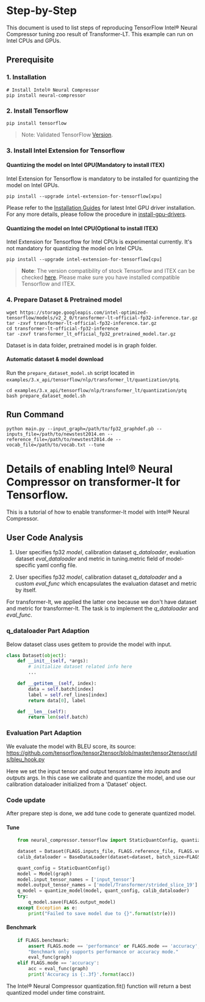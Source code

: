 Step-by-Step
============

This document is used to list steps of reproducing TensorFlow Intel® Neural Compressor tuning zoo result of Transformer-LT. This example can run on Intel CPUs and GPUs.

## Prerequisite

### 1. Installation
```shell
# Install Intel® Neural Compressor
pip install neural-compressor
```

### 2. Install Tensorflow
```shell
pip install tensorflow
```
> Note: Validated TensorFlow [Version](/docs/source/installation_guide.md#validated-software-environment).

### 3. Install Intel Extension for Tensorflow

#### Quantizing the model on Intel GPU(Mandatory to install ITEX)
Intel Extension for Tensorflow is mandatory to be installed for quantizing the model on Intel GPUs.

```shell
pip install --upgrade intel-extension-for-tensorflow[xpu]
```
Please refer to the [Installation Guides](https://dgpu-docs.intel.com/installation-guides/ubuntu/ubuntu-focal-dc.html) for latest Intel GPU driver installation.
For any more details, please follow the procedure in [install-gpu-drivers](https://github.com/intel/intel-extension-for-tensorflow/blob/main/docs/install/install_for_xpu.md#install-gpu-drivers).

#### Quantizing the model on Intel CPU(Optional to install ITEX)
Intel Extension for Tensorflow for Intel CPUs is experimental currently. It's not mandatory for quantizing the model on Intel CPUs.

```shell
pip install --upgrade intel-extension-for-tensorflow[cpu]
```

> **Note**: 
> The version compatibility of stock Tensorflow and ITEX can be checked [here](https://github.com/intel/intel-extension-for-tensorflow#compatibility-table). Please make sure you have installed compatible Tensorflow and ITEX.

### 4. Prepare Dataset & Pretrained model

```shell
wget https://storage.googleapis.com/intel-optimized-tensorflow/models/v2_2_0/transformer-lt-official-fp32-inference.tar.gz
tar -zxvf transformer-lt-official-fp32-inference.tar.gz
cd transformer-lt-official-fp32-inference
tar -zxvf transformer_lt_official_fp32_pretrained_model.tar.gz
```

Dataset is in data folder, pretrained model is in graph folder.

#### Automatic dataset & model download
Run the `prepare_dataset_model.sh` script located in `examples/3.x_api/tensorflow/nlp/transformer_lt/quantization/ptq`.

```shell
cd examples/3.x_api/tensorflow/nlp/transformer_lt/quantization/ptq
bash prepare_dataset_model.sh
```

## Run Command

```shell
python main.py --input_graph=/path/to/fp32_graphdef.pb --inputs_file=/path/to/newstest2014.en --reference_file=/path/to/newstest2014.de --vocab_file=/path/to/vocab.txt --tune
```

Details of enabling Intel® Neural Compressor on transformer-lt for Tensorflow.
=========================

This is a tutorial of how to enable transformer-lt model with Intel® Neural Compressor.
## User Code Analysis
1. User specifies fp32 *model*, calibration dataset *q_dataloader*, evaluation dataset *eval_dataloader* and metric in tuning.metric field of model-specific yaml config file.

2. User specifies fp32 *model*, calibration dataset *q_dataloader* and a custom *eval_func* which encapsulates the evaluation dataset and metric by itself.

For transformer-lt, we applied the latter one because we don't have dataset and metric for transformer-lt. The task is to implement the *q_dataloader* and *eval_func*.


### q_dataloader Part Adaption
Below dataset class uses getitem to provide the model with input.

```python
class Dataset(object):
    def __init__(self, *args):
        # initialize dataset related info here
        ...

    def __getitem__(self, index):
        data = self.batch[index]
        label = self.ref_lines[index]
        return data[0], label

    def __len__(self):
        return len(self.batch)
```

### Evaluation Part Adaption
We evaluate the model with BLEU score, its source: https://github.com/tensorflow/tensor2tensor/blob/master/tensor2tensor/utils/bleu_hook.py

Here we set the input tensor and output tensors name into *inputs* and *outputs* args.
In this case we calibrate and quantize the model, and use our calibration dataloader initialized from a 'Dataset' object.

### Code update
After prepare step is done, we add tune code to generate quantized model.

#### Tune
```python
    from neural_compressor.tensorflow import StaticQuantConfig, quantize_model, Model

    dataset = Dataset(FLAGS.inputs_file, FLAGS.reference_file, FLAGS.vocab_file)
    calib_dataloader = BaseDataLoader(dataset=dataset, batch_size=FLAGS.batch_size, collate_fn=collate_fn)

    quant_config = StaticQuantConfig()
    model = Model(graph)
    model.input_tensor_names = ['input_tensor']
    model.output_tensor_names = ['model/Transformer/strided_slice_19']
    q_model = quantize_model(model, quant_config, calib_dataloader)
    try:
        q_model.save(FLAGS.output_model)
    except Exception as e:
        print("Failed to save model due to {}".format(str(e)))
```
#### Benchmark
```python
    if FLAGS.benchmark:
        assert FLAGS.mode == 'performance' or FLAGS.mode == 'accuracy', \
        "Benchmark only supports performance or accuracy mode."
        eval_func(graph)
    elif FLAGS.mode == 'accuracy':
        acc = eval_func(graph)
        print('Accuracy is {:.3f}'.format(acc))
```
The Intel® Neural Compressor quantization.fit() function will return a best quantized model under time constraint.

